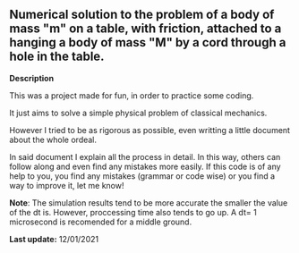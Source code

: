 ## Numerical solution to the problem of a body of mass "m" on a table, with friction, attached to a hanging a body of mass "M" by a cord through a hole in the table.

**Description**

This was a project made for fun, in order to practice some coding.

It just aims to solve a simple physical problem of classical mechanics.

However I tried to be as rigorous as possible, even writting a little document about the whole ordeal.

In said document I explain all the process in detail. In this way, others can follow along and even find any mistakes more easily.
If this code is of any help to you, you find any mistakes (grammar or code wise) or you find a way to improve it, let me know!

**Note**:
The simulation results tend to be more accurate the smaller the value of the dt is.
However, proccessing time also tends to go up. A dt= 1 microsecond is recomended for a middle ground.

**Last update:**
12/01/2021


